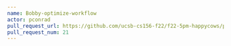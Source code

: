 ```yaml
---
name: Bobby-optimize-workflow
actor: pconrad
pull_request_url: https://github.com/ucsb-cs156-f22/f22-5pm-happycows/pull/21
pull_request_num: 21
---
```

